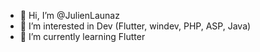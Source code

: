 - 👋 Hi, I’m @JulienLaunaz
- 👀 I’m interested in Dev (Flutter, windev, PHP, ASP, Java)
- 🌱 I’m currently learning Flutter

<!---
JulienLaunaz/JulienLaunaz is a ✨ special ✨ repository because its `README.md` (this file) appears on your GitHub profile.
You can click the Preview link to take a look at your changes.
--->

